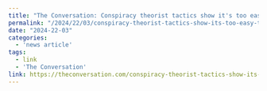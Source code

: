 ```yaml
---
title: "The Conversation: Conspiracy theorist tactics show it's too easy to get around Facebook's content policies"
permalink: "/2024/22/03/conspiracy-theorist-tactics-show-its-too-easy-to-get-around-facebooks-content-policies/"
date: "2024-22-03"
categories:
  - 'news article'
tags:
  - link
  - 'The Conversation'
link: https://theconversation.com/conspiracy-theorist-tactics-show-its-too-easy-to-get-around-facebooks-content-policies-226118
---
```

